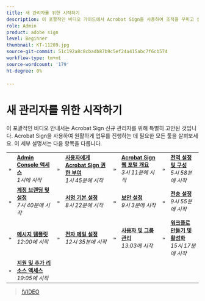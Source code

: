 ```yaml
---
title: 새 관리자를 위한 시작하기
description: 이 포괄적인 비디오 가이드에서 Acrobat Sign을 사용하여 조직을 꾸미고 실행하는 데 필요한 모든 툴을 살펴보십시오
role: Admin
product: adobe sign
level: Beginner
thumbnail: KT-11289.jpg
source-git-commit: 51c192a8c8cbadb87b9c5ef24a415abc7f6cb574
workflow-type: tm+mt
source-wordcount: '179'
ht-degree: 0%

---
```


# 새 관리자를 위한 시작하기

이 포괄적인 비디오 안내서는 Acrobat Sign 신규 관리자를 위해 특별히 고안된 것입니다. Acrobat Sign을 사용하여 원활하게 업무를 진행하는 데 필요한 모든 툴을 살펴보세요. 이 세부 설명서는 다음 항목을 다룹니다.

<table style="table-layout:auto">
<tr>
  <td>
    <a href="https://video.tv.adobe.com/v/343565/?autoplay=true&t=60">
      <img alt="빨리 감기 이미지" src="../assets/Stepforward_18.png" />
    </a>
  </td>
  <td>
     <a href="https://video.tv.adobe.com/v/343565/?autoplay=true&t=60"><strong>Admin Console 액세스</strong></a>
         <br>
        <em>1시에 시작</em>
    </td>
    <td>
    <a href="https://video.tv.adobe.com/v/343565/?autoplay=true&t=105">
      <img alt="빨리 감기 이미지" src="../assets/Stepforward_18.png" />
    </a>
  </td>
  <td>
     <a href="https://video.tv.adobe.com/v/343565/?autoplay=true&t=105"><strong>사용자에게 Acrobat Sign 권한 부여</strong></a>
        <br>
        <em>1시 45분에 시작</em>
    </td>
    <td>
    <a href="https://video.tv.adobe.com/v/343565/?autoplay=true&t=191">
      <img alt="빨리 감기 이미지" src="../assets/Stepforward_18.png" />
    </a>
  </td>
  <td>
     <a href="https://video.tv.adobe.com/v/343565/?autoplay=true&t=191"><strong>Acrobat Sign 웹 포털 개요</strong></a>
        <br>
        <em>3시 11분에 시작</em>
    </td>
    <td>
    <a href="https://video.tv.adobe.com/v/343565/?autoplay=true&t=358">
      <img alt="빨리 감기 이미지" src="../assets/Stepforward_18.png" />
    </a>
  </td>
  <td>
     <a href="https://video.tv.adobe.com/v/343565/?autoplay=true&t=358"><strong>전역 설정 및 구성</strong></a>
        <br>
        <em>5시 58분에 시작</em>
    </td>
  </tr>
  <tr>
    <td>
    <a href="https://video.tv.adobe.com/v/343565/?autoplay=true&t=460">
      <img alt="빨리 감기 이미지" src="../assets/Stepforward_18.png" />
    </a>
  </td>
  <td>
     <a href="https://video.tv.adobe.com/v/343565/?autoplay=true&t=460"><strong>계정 브랜딩 및 설정</strong></a>
         <br>
        <em>7시 40분에 시작</em>
    </td>
    <td>
    <a href="https://video.tv.adobe.com/v/343565/?autoplay=true&t=502">
      <img alt="빨리 감기 이미지" src="../assets/Stepforward_18.png" />
    </a>
  </td>
  <td>
     <a href="https://video.tv.adobe.com/v/343565/?autoplay=true&t=502"><strong>서명 기본 설정</strong></a>
        <br>
        <em>8시 22분에 시작</em>
    </td>
    <td>
    <a href="https://video.tv.adobe.com/v/343565/?autoplay=true&t=543">
      <img alt="빨리 감기 이미지" src="../assets/Stepforward_18.png" />
    </a>
  </td>
  <td>
     <a href="https://video.tv.adobe.com/v/343565/?autoplay=true&t=543"><strong>보안 설정</strong></a>
        <br>
        <em>9시 3분에 시작</em>
    </td>
    <td>
    <a href="https://video.tv.adobe.com/v/343565/?autoplay=true&t=595">
      <img alt="빨리 감기 이미지" src="../assets/Stepforward_18.png" />
    </a>
  </td>
  <td>
     <a href="https://video.tv.adobe.com/v/343565/?autoplay=true&t=595"><strong>전송 설정</strong></a>
        <br>
        <em>9시 55분에 시작</em>
    </td>
  </tr>
  <tr>
    <td>
    <a href="https://video.tv.adobe.com/v/343565/?autoplay=true&t=720">
      <img alt="빨리 감기 이미지" src="../assets/Stepforward_18.png" />
    </a>
  </td>
  <td>
     <a href="https://video.tv.adobe.com/v/343565/?autoplay=true&t=720"><strong>메시지 템플릿</strong></a>
         <br>
        <em>12:00에 시작</em>
    </td>
    <td>
    <a href="https://video.tv.adobe.com/v/343565/?autoplay=true&t=755">
      <img alt="빨리 감기 이미지" src="../assets/Stepforward_18.png" />
    </a>
  </td>
  <td>
     <a href="https://video.tv.adobe.com/v/343565/?autoplay=true&t=755"><strong>전자 메일 설정</strong></a>
        <br>
        <em>12시 35분에 시작</em>
    </td>
    <td>
    <a href="https://video.tv.adobe.com/v/343565/?autoplay=true&t=783">
      <img alt="빨리 감기 이미지" src="../assets/Stepforward_18.png" />
    </a>
  </td>
  <td>
     <a href="https://video.tv.adobe.com/v/343565/?autoplay=true&t=783"><strong>사용자 및 그룹 관리</strong></a>
        <br>
        <em>13:03에 시작</em>
    </td>
    <td>
    <a href="https://video.tv.adobe.com/v/343565/?autoplay=true&t=917">
      <img alt="빨리 감기 이미지" src="../assets/Stepforward_18.png" />
    </a>
  </td>
  <td>
     <a href="https://video.tv.adobe.com/v/343565/?autoplay=true&t=917"><strong>워크플로 만들기 및 활성화</strong></a>
        <br>
        <em>15시 17분에 시작</em>
  </td>
</tr>
<tr>
  <td>
     <a href="https://video.tv.adobe.com/v/343565/?autoplay=true&t=1145">
      <img alt="빨리 감기 이미지" src="../assets/Stepforward_18.png" />
    </a>
    </td>
    <td>
     <a href="https://video.tv.adobe.com/v/343565/?autoplay=true&t=1145"><strong>지원 및 추가 리소스 액세스</strong></a>
        <br>
        <em>19:05에 시작</em>
    </td>
  </tr>
  </table>

>[!VIDEO](https://video.tv.adobe.com/v/343565?hidetitle=true)
